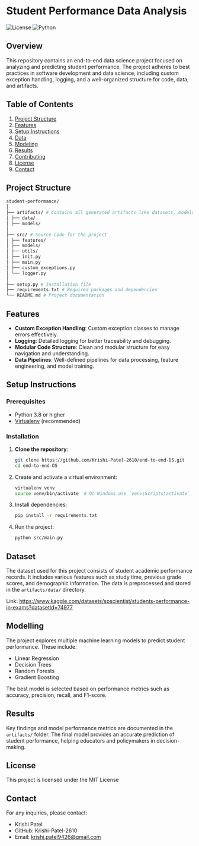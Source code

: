 # Student Performance Data Analysis

![License](https://img.shields.io/badge/License-MIT-green)
![Python](https://img.shields.io/badge/Python-3.8%2B-blue)

## Overview

This repository contains an end-to-end data science project focused on analyzing and predicting student performance. The project adheres to best practices in software development and data science, including custom exception handling, logging, and a well-organized structure for code, data, and artifacts.

## Table of Contents

1. [Project Structure](#project-structure)
2. [Features](#features)
3. [Setup Instructions](#setup-instructions)
4. [Data](#data)
5. [Modeling](#modeling)
6. [Results](#results)
7. [Contributing](#contributing)
8. [License](#license)
9. [Contact](#contact)

## Project Structure
```bash
student-performance/
│
├── artifacts/ # Contains all generated artifacts like datasets, models, etc.
│ ├── data/
│ ├── models/
│
├── src/ # Source code for the project
│ ├── features/
│ ├── models/
│ ├── utils/
│ ├── init.py
│ ├── main.py
│ ├── custom_exceptions.py
│ └── logger.py
│
├── setup.py # Installation file
├── requirements.txt # Required packages and dependencies
└── README.md # Project documentation
```
## Features

- **Custom Exception Handling**: Custom exception classes to manage errors effectively.
- **Logging**: Detailed logging for better traceability and debugging.
- **Modular Code Structure**: Clean and modular structure for easy navigation and understanding.
- **Data Pipelines**: Well-defined pipelines for data processing, feature engineering, and model training.

## Setup Instructions

### Prerequisites

- Python 3.8 or higher
- [Virtualenv](https://pypi.org/project/virtualenv/) (recommended)

### Installation

1. **Clone the repository**:
   ```bash
   git clone https://github.com/Krishi-Patel-2610/end-to-end-DS.git
   cd end-to-end-DS

2. Create and activate a virtual environment:

    ```bash
    virtualenv venv
    source venv/bin/activate  # On Windows use `venv\Scripts\activate`

3. Install dependencies:

    ```bash
    pip install -r requirements.txt

4. Run the project:
    ```bash
    python src/main.py

## Dataset
The dataset used for this project consists of student academic performance records. It includes various features such as study time, previous grade scores, and demographic information. The data is preprocessed and stored in the `artifacts/data/` directory.

Link: https://www.kaggle.com/datasets/spscientist/students-performance-in-exams?datasetId=74977

## Modelling
The project explores multiple machine learning models to predict student performance. These include:

- Linear Regression
- Decision Trees
- Random Forests
- Gradient Boosting

The best model is selected based on performance metrics such as accuracy, precision, recall, and F1-score.

## Results
Key findings and model performance metrics are documented in the `artifacts/` folder. The final model provides an accurate prediction of student performance, helping educators and policymakers in decision-making.

## License
This project is licensed under the MIT License

## Contact
For any inquiries, please contact:
- Krishi Patel
- GitHub: Krishi-Patel-2610
- Email: krishi.patel9426@gmail.com